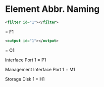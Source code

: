 # Element Abbr. Naming

```xml
<filter id="1"></filter>
```

\= F1

```xml
<output id="1"></output>
```

\= O1

Interface Port 1 = P1

Management Interface Port 1 = M1

Storage Disk 1 = H1

